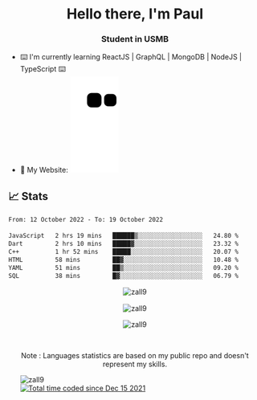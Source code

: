 <h1 align="center">Hello there, I'm Paul</h1> 
<h3 align="center">Student in USMB </h3>

- ⌨️ I'm currently learning ReactJS | GraphQL | MongoDB | NodeJS | TypeScript ⌨️
- 🔎 My Website: <a href="" ></a>
![Alt text](https://raw.githubusercontent.com/zall9/zall9/output/github-contribution-grid-snake.svg)

## 📈 Stats



<!--START_SECTION:waka-->

```text
From: 12 October 2022 - To: 19 October 2022

JavaScript   2 hrs 19 mins   ██████▒░░░░░░░░░░░░░░░░░░   24.80 %
Dart         2 hrs 10 mins   █████▓░░░░░░░░░░░░░░░░░░░   23.32 %
C++          1 hr 52 mins    █████░░░░░░░░░░░░░░░░░░░░   20.07 %
HTML         58 mins         ██▓░░░░░░░░░░░░░░░░░░░░░░   10.48 %
YAML         51 mins         ██▒░░░░░░░░░░░░░░░░░░░░░░   09.20 %
SQL          38 mins         █▓░░░░░░░░░░░░░░░░░░░░░░░   06.79 %
```

<!--END_SECTION:waka-->
<p align="center">
  <img align="center" src="https://github-readme-stats.vercel.app/api?username=zall9&show_icons=true&locale=en&theme=tokyonight " alt="zall9" />
</p>
<p  align="center"><img align="center" src="https://github-readme-streak-stats.herokuapp.com/?user=zall9&theme=tokyonight" alt="zall9" /></p>
<p  align="center"><img align="center" src="https://github-readme-stats.vercel.app/api/top-langs?username=zall9&show_icons=true&locale=en&layout=compact&theme=tokyonight" alt="zall9" /></p>
<br>
<p  align="center">Note : Languages statistics are based on my public repo and doesn't represent my skills.</p>
<p>
  <ul style="list-style-type: none;">
    <li align="left"><img src="https://komarev.com/ghpvc/?username=zall9&label=Profile%20views&color=0e75b6&style=for-the-badge" alt="zall9" /></li>
    <li align="left"> <a href="https://wakatime.com/@7e787948-bc72-4702-af7b-d57420a332e8"><img src="https://wakatime.com/badge/user/7e787948-bc72-4702-af7b-d57420a332e8.svg?style=for-the-badge" alt="Total time coded since Dec 15 2021" /></a> </li>
  </ul>
</p>

